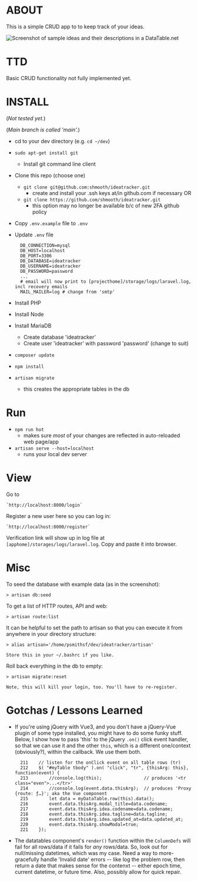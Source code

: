 # ABOUT

This is a simple CRUD app to to keep track of your ideas.

![Screenshot of sample ideas and their descriptions in a DataTable.net](https://repository-images.githubusercontent.com/364119798/c8419780-adc0-11eb-8754-e5b60a18ef9d)


# TTD

Basic CRUD functionality not fully implemented yet.


# INSTALL

(*Not tested yet.*)

(*Main branch is called 'main'.*)


* cd to your dev directory (e.g. `cd ~/dev`)
* `sudo apt-get install git`
    - Install git command line client
* Clone this repo (choose one)
    * `git clone git@github.com:shmooth/ideatracker.git` 
        - create and install your .ssh keys at/in github.com if necessary
    OR
    * `git clone https://github.com/shmooth/ideatracker.git`
        - this option may no longer be available b/c of new 2FA github policy 
* Copy `.env.example` file to `.env`
* Update `.env` file
   
        DB_CONNECTION=mysql
        DB_HOST=localhost
        DB_PORT=3306
        DB_DATABASE=ideatracker
        DB_USERNAME=ideatracker
        DB_PASSWORD=password
        ...
        # email will now print to [projecthome]/storage/logs/laravel.log, incl recovery emails
        MAIL_MAILER=log # change from 'smtp' 
 
* Install PHP
* Install Node
* Install MariaDB
    - Create database 'ideatracker'
    - Create user 'ideatracker' with password 'password' (change to suit)
* `composer update`
* `npm install`
* `artisan migrate` 
    - this creates the appropriate tables in the db


# Run

* `npm run hot` 
    - makes sure _most_ of your changes are reflected in auto-reloaded web page/app
* `artisan serve --host=localhost` 
    - runs your local dev server


# View

Go to 
    
    `http://localhost:8000/login`

Register a new user here so you can log in:

    `http://localhost:8000/register`

Verification link will show up in log file at `[apphome]/storages/logs/laravel.log`. Copy and paste it into browser.


# Misc

To seed the database with example data (as in the screenshot):

    > artisan db:seed

To get a list of HTTP routes, API and web:

    > artisan route:list

It can be helpful to set the path to artisan so that you can execute it from anywhere in your directory structure:

    > alias artisan='/home/psmithsf/dev/ideatracker/artisan'

    Store this in your ~/.bashrc if you like.

Roll back everything in the db to empty:

    > artisan migrate:reset

    Note, this will kill your login, too. You'll have to re-register.


# Gotchas / Lessons Learned

* If you're using jQuery with Vue3, and you don't have a jQuery-Vue plugin of some type installed, you might have to do some funky stuff. Below, I show how to pass 'this' to the jQuery `.on()` click event handler, so that we can use it and the other `this`, which is a different one/context (obviously?), within the callback. We use them both.

        211    // listen for the onClick event on all table rows (tr)
        212    $( "#myTable tbody" ).on( "click", "tr", {thisArg: this}, function(event) {
        213        //console.log(this);                // produces '<tr class="even">...</tr>'
        214        //console.log(event.data.thisArg);  // produces 'Proxy {route: ƒ…}'; aka the Vue component
        215        let data = myDataTable.row(this).data();
        216        event.data.thisArg.modal_title=data.codename;
        217        event.data.thisArg.idea.codename=data.codename;
        218        event.data.thisArg.idea.tagline=data.tagline;
        219        event.data.thisArg.idea.updated_at=data.updated_at;
        220        event.data.thisArg.showModal=true;
        221    });


* The datatables component's `render()` function within the `ColumnDefs` will fail for all rows/data if it fails for _any_ rows/data. So, look out for null/missing datetimes, which was my case. Need a way to more-gracefully handle 'Invalid date' errors -- like log the problem row, then return a date that makes sense for the contenxt -- either epoch time, current datetime, or future time. Also, possibly allow for quick repair.




